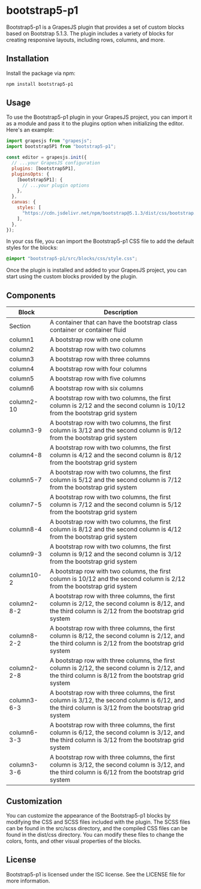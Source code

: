 # bootstrap5-p1

Bootstrap5-p1 is a GrapesJS plugin that provides a set of custom blocks based on Bootstrap 5.1.3. The plugin includes a variety of blocks for creating responsive layouts, including rows, columns, and more.

## Installation

Install the package via npm:

```bash
npm install bootstrap5-p1
```

## Usage

To use the Bootstrap5-p1 plugin in your GrapesJS project, you can import it as a module and pass it to the plugins option when initializing the editor. Here's an example:

```javascript
import grapesjs from "grapesjs";
import bootstrap5P1 from "bootstrap5-p1";

const editor = grapesjs.init({
  // ...your GrapesJS configuration
  plugins: [bootstrap5P1],
  pluginsOpts: {
    [bootstrap5P1]: {
      // ...your plugin options
    },
  },
  canvas: {
    styles: [
      "https://cdn.jsdelivr.net/npm/bootstrap@5.1.3/dist/css/bootstrap.min.css", // bootstrap styles
    ],
  },
});
```

In your css file, you can import the Bootstrap5-p1 CSS file to add the default styles for the blocks:

```css
@import "bootstrap5-p1/src/blocks/css/style.css";
```

Once the plugin is installed and added to your GrapesJS project, you can start using the custom blocks provided by the plugin.

## Components

| Block       | Description                                                                                                                                          |
| ----------- | ---------------------------------------------------------------------------------------------------------------------------------------------------- |
| Section     | A container that can have the bootstrap class container or container fluid                                                                           |
| column1     | A bootstrap row with one column                                                                                                                      |
| column2     | A bootstrap row with two columns                                                                                                                     |
| column3     | A bootstrap row with three columns                                                                                                                   |
| column4     | A bootstrap row with four columns                                                                                                                    |
| column5     | A bootstrap row with five columns                                                                                                                    |
| column6     | A bootstrap row with six columns                                                                                                                     |
| column2-10  | A bootstrap row with two columns, the first column is 2/12 and the second column is 10/12 from the bootstrap grid system                             |
| column3-9   | A bootstrap row with two columns, the first column is 3/12 and the second column is 9/12 from the bootstrap grid system                              |
| column4-8   | A bootstrap row with two columns, the first column is 4/12 and the second column is 8/12 from the bootstrap grid system                              |
| column5-7   | A bootstrap row with two columns, the first column is 5/12 and the second column is 7/12 from the bootstrap grid system                              |
| column7-5   | A bootstrap row with two columns, the first column is 7/12 and the second column is 5/12 from the bootstrap grid system                              |
| column8-4   | A bootstrap row with two columns, the first column is 8/12 and the second column is 4/12 from the bootstrap grid system                              |
| column9-3   | A bootstrap row with two columns, the first column is 9/12 and the second column is 3/12 from the bootstrap grid system                              |
| column10-2  | A bootstrap row with two columns, the first column is 10/12 and the second column is 2/12 from the bootstrap grid system                             |
| column2-8-2 | A bootstrap row with three columns, the first column is 2/12, the second column is 8/12, and the third column is 2/12 from the bootstrap grid system |
| column8-2-2 | A bootstrap row with three columns, the first column is 8/12, the second column is 2/12, and the third column is 2/12 from the bootstrap grid system |
| column2-2-8 | A bootstrap row with three columns, the first column is 2/12, the second column is 2/12, and the third column is 8/12 from the bootstrap grid system |
| column3-6-3 | A bootstrap row with three columns, the first column is 3/12, the second column is 6/12, and the third column is 3/12 from the bootstrap grid system |
| column6-3-3 | A bootstrap row with three columns, the first column is 6/12, the second column is 3/12, and the third column is 3/12 from the bootstrap grid system |
| column3-3-6 | A bootstrap row with three columns, the first column is 3/12, the second column is 3/12, and the third column is 6/12 from the bootstrap grid system |

## Customization

You can customize the appearance of the Bootstrap5-p1 blocks by modifying the CSS and SCSS files included with the plugin. The SCSS files can be found in the src/scss directory, and the compiled CSS files can be found in the dist/css directory. You can modify these files to change the colors, fonts, and other visual properties of the blocks.

## License

Bootstrap5-p1 is licensed under the ISC license. See the LICENSE file for more information.
